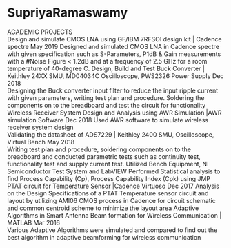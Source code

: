 # SupriyaRamaswamy


ACADEMIC PROJECTS                                                                                                                                                                            
Design and simulate CMOS LNA using GF/IBM 7RFSOI design kit | Cadence spectre                                         May 2019
Designed and simulated CMOS LNA in Cadence spectre with given specification such as S-Parameters, P1dB & Gain measurements with a #Noise Figure < 1.2dB and at a frequency of 2.5 GHz for a room temperature of 40-degree C.
Design, Build and Test Buck Converter | Keithley 24XX SMU, MD04034C Oscilloscope, PWS2326 Power Supply                Dec 2018                                                                                                                          
Designing the Buck converter input filter to reduce the input ripple current with given parameters, writing test plan and procedure. Soldering the components on to the breadboard and test the circuit for functionality
Wireless Receiver System Design and Analysis using AWR Simulation |AWR simulation Software                              Dec 2018
Used AWR software to simulate wireless receiver system design   
Validating the datasheet of ADS7229 | Keithley 2400 SMU, Oscilloscope, Virtual Bench                                    May 2018                                                               
Writing test plan and procedure, soldering components on to the breadboard and conducted parametric tests such as continuity test, functionality test and supply current test. Utilized Bench Equipment, NI Semiconductor Test System and LabVIEW
Performed Statistical analysis to find Process Capability (Cp), Process Capability Index (Cpk) using JMP
PTAT circuit for Temperature Sensor |Cadence Virtuoso                                                                    Dec 2017
Analysis on the Design Specifications of a PTAT Temperature sensor circuit and layout by utilizing AMI06 CMOS process in Cadence for circuit schematic and common centroid scheme to minimize the layout area 
Adaptive Algorithms in Smart Antenna Beam formation for Wireless Communication | MATLAB                                   Mar 2016                               
Various Adaptive Algorithms were simulated and compared to find out the best algorithm in adaptive beamforming for wireless communication

